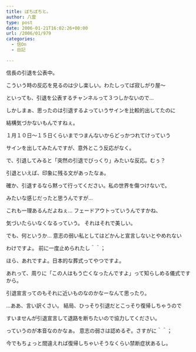 ```yaml
---
title: ぼちぼちと。
author: 八雲
type: post
date: 2006-01-21T16:02:26+00:00
url: /2006/01/979
categories:
  - 信On
  - 日記

---
```

信長の引退を公表中。
  
こういう時の反応を見るのは少し楽しい。わたしってば寂しがり屋～
  
といっても、引退を公表するチャンネルって３つしかないので…
  
しかしまぁ、思ったのは引退するよっていうサインを比較的出してたのに
  
結構気づかないもんですねぇ。
  
１月１０日～１５日くらいまでつまんないからどっかつれてけっていう
  
サインを出してみたんですが、意外とこう反応がなく。
  
で、引退してみると「突然の引退でびっくり」みたいな反応。むぅ？

引退といえば、印象に残る文があったなぁ。
  
確か、引退するなら黙って行ってください。私の世界を傷つけないで。
  
みたいな感じだったと思うんですが…
  
これも一理あるんだよねぇ… フェードアウトっていうんですかね、
  
気づいたらいなくなるっていう。 それはそれで美しい。
  
でも、何というか… 意志の弱い私としてはどかんと宣言しないとやめれない
  
わけですよ。 前に一度止められたし＾＾；
  
ほら、あれですよ。日本的な葬式ってやつですよ。
  
あれって、周りに「この人はもう亡くなったんですよ」って知らしめる儀式ですから。
  
引退宣言ってのもそれに近いものなのかなーなんて思ったり。

…ああ、言い訳くさい。 結局、ひっそり引退だとこっそり復帰しちゃうので
  
すいませんが引退宣言して退路を断ちたいので協力してください。
  
っていうのが本音なのかなぁ。 意志の弱さは認めるぞ。さすがに＾＾；
  
今でもちょっと間違えれば復帰しちゃいそうなくらい禁断症状あるし。